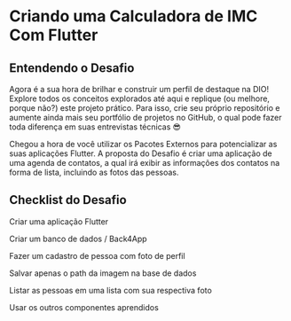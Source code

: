 # Criando uma Calculadora de IMC Com Flutter

## Entendendo o Desafio

Agora é a sua hora de brilhar e construir um perfil de destaque na DIO! Explore todos os conceitos explorados até aqui e replique (ou melhore, porque não?) este projeto prático. Para isso, crie seu próprio repositório e aumente ainda mais seu portfólio de projetos no GitHub, o qual pode fazer toda diferença em suas entrevistas técnicas 😎


Chegou a hora de você utilizar os Pacotes Externos para potencializar as suas aplicações Flutter. A proposta do Desafio é criar uma aplicação de uma agenda de contatos, a qual irá exibir as informações dos contatos na forma de lista, incluindo as fotos das pessoas.
## Checklist do Desafio

Criar uma aplicação Flutter

Criar um banco de dados / Back4App

Fazer um cadastro de pessoa com foto de perfil

Salvar apenas o path da imagem na base de dados

Listar as pessoas em uma lista com sua respectiva foto

Usar os outros componentes aprendidos
